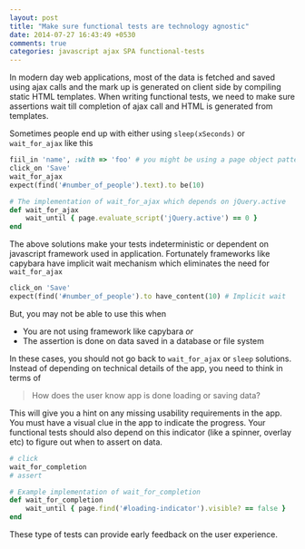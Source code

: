 ```yaml
---
layout: post
title: "Make sure functional tests are technology agnostic"
date: 2014-07-27 16:43:49 +0530
comments: true
categories: javascript ajax SPA functional-tests
---
```


In modern day web applications, most of the data is fetched and saved using ajax calls and the mark up is generated on client side by compiling static HTML templates. When writing functional tests, we need to make sure assertions wait till completion of ajax call and HTML is generated from templates.

Sometimes people end up with either using `sleep(xSeconds)` or `wait_for_ajax` like this

<!-- More -->

``` ruby
fiil_in 'name', :with => 'foo' # you might be using a page object pattern in real code
click_on 'Save' 
wait_for_ajax
expect(find('#number_of_people').text).to be(10)

# The implementation of wait_for_ajax which depends on jQuery.active
def wait_for_ajax
	wait_until { page.evaluate_script('jQuery.active') == 0 }
end
```

The above solutions make your tests indeterministic or dependent on javascript framework used in application. Fortunately frameworks like capybara have implicit wait mechanism which eliminates the need for `wait_for_ajax`


``` ruby
click_on 'Save' 
expect(find('#number_of_people').to have_content(10) # Implicit wait
```

But, you may not be able to use this when

* You are not using framework like capybara *or*
* The assertion is done on data saved in a database or file system

 In these cases, you should not go back to `wait_for_ajax` or `sleep` solutions. Instead of depending on technical details of the app, you need to think in terms of

> How does the user know app is done loading or saving data?

This will give you a hint on any missing usability requirements in the app. You must have a visual clue in the app to indicate the progress. Your functional tests should also depend on this indicator (like a spinner, overlay etc) to figure out when to assert on data.

``` ruby
# click
wait_for_completion
# assert

# Example implementation of wait_for_completion
def wait_for_completion
	wait_until { page.find('#loading-indicator').visible? == false }
end
```
These type of tests can provide early feedback on the user experience.